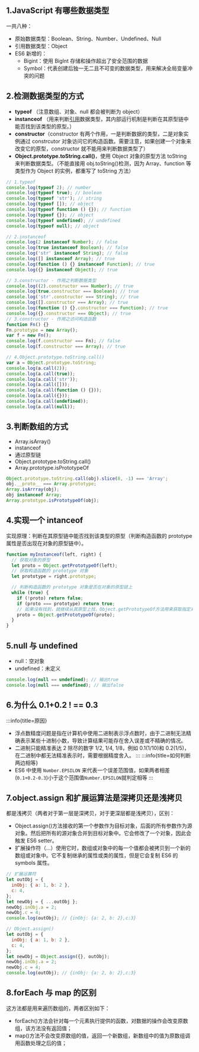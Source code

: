 ## 1.JavaScript 有哪些数据类型

一共八种：

- 原始数据类型：Boolean、String、Number、Undefined、Null
- 引用数据类型：Object
- ES6 新增的：
  - Bigint：使用 BigInt 存储和操作超出了安全范围的数据
  - Symbol：代表创建后独一无二且不可变的数据类型，用来解决全局变量冲突的问题

## 2.检测数据类型的方式

- **typeof** （注意数组、对象、null 都会被判断为 object）
- **instanceof** （用来判断<u>引用</u>数据类型，其内部运行机制是判断在其原型链中能否找到该类型的原型。）
- **constructor**（constructor 有两个作用，一是判断数据的类型，二是对象实例通过 constrcutor 对象访问它的构造函数。需要注意，如果创建一个对象来改变它的原型，constructor 就不能用来判断数据类型了）
- **Object.prototype.toString.call()**，使用 Object 对象的原型方法 toString 来判断数据类型。（不能直接用 obj.toString()检测，因为 Array、function 等类型作为 Object 的实例，都重写了 toString 方法）

```js
// 1.typeof
console.log(typeof 2); // number
console.log(typeof true); // boolean
console.log(typeof 'str'); // string
console.log(typeof []); // object
console.log(typeof function () {}); // function
console.log(typeof {}); // object
console.log(typeof undefined); // undefined
console.log(typeof null); // object

// 2.instanceof
console.log(2 instanceof Number); // false
console.log(true instanceof Boolean); // false
console.log('str' instanceof String); // false
console.log([] instanceof Array); // true
console.log(function () {} instanceof Function); // true
console.log({} instanceof Object); // true

// 3.constructor - 作用之判断数据类型
console.log((2).constructor === Number); // true
console.log(true.constructor === Boolean); // true
console.log('str'.constructor === String); // true
console.log([].constructor === Array); // true
console.log(function () {}.constructor === Function); // true
console.log({}.constructor === Object); // true
// 3.constructor - 作用之访问构造函数
function Fn() {}
Fn.prototype = new Array();
var f = new Fn();
console.log(f.constructor === Fn); // false
console.log(f.constructor === Array); // true

// 4.Object.prototype.toString.call()
var a = Object.prototype.toString;
console.log(a.call(2));
console.log(a.call(true));
console.log(a.call('str'));
console.log(a.call([]));
console.log(a.call(function () {}));
console.log(a.call({}));
console.log(a.call(undefined));
console.log(a.call(null));
```

## 3.判断数组的方式

- Array.isArray()
- instanceof
- 通过原型链
- Object.prototype.toString.call()
- Array.prototype.isPrototypeOf

```js
Object.prototype.toString.call(obj).slice(8, -1) === 'Array';
obj.__proto__ === Array.prototype;
Array.isArrray(obj);
obj instanceof Array;
Array.prototype.isPrototypeOf(obj);
```

## 4.实现一个 intanceof

实现原理：判断在其原型链中能否找到该类型的原型（判断构造函数的 prototype 属性是否出现在对象的原型链中）。

```js
function myInstanceof(left, right) {
  // 获取对象的原型
  let proto = Object.getPrototypeOf(left);
  // 获取构造函数的 prototype 对象
  let prototype = right.prototype;

  // 判断构造函数的 prototype 对象是否在对象的原型链上
  while (true) {
    if (!proto) return false;
    if (proto === prototype) return true;
    // 如果没有找到，就继续从其原型上找，Object.getPrototypeOf方法用来获取指定对象的原型
    proto = Object.getPrototypeOf(proto);
  }
}
```

## 5.null 与 undefined

- null：空对象
- undefined：未定义

```js
console.log(null == undefined); // 输出true
console.log(null === undefined); // 输出false
```

## 6.为什么 0.1+0.2 ! == 0.3

:::info{title=原因}

- 浮点数精度问题是指在计算机中使用二进制表示浮点数时，由于二进制无法精确表示某些十进制小数，导致计算结果可能存在舍入误差或不精确的情况。
- 二进制只能精准表达 2 除尽的数字 1/2, 1/4, 1/8，例如 0.1(1/10)和 0.2(1/5)，在二进制中都无法精准表示时，需要根据精度舍入。
  :::
  :::info{title=如何判断两边相等}
- ES6 中使用 `Number.EPSILON` 来代表一个误差范围值，如果两者相差(`0.1+0.2-0.3`)小于这个范围值`Number.EPSILON`就判定相等
  :::

## 7.object.assign 和扩展运算法是深拷贝还是浅拷贝

都是浅拷贝（两者对于第一层是深拷贝，对于更深层都是浅拷贝），区别：

- Object.assign()方法接收的第一个参数作为目标对象，后面的所有参数作为源对象。然后把所有的源对象合并到目标对象中。它会修改了一个对象，因此会触发 ES6 setter。
- 扩展操作符（…）使用它时，数组或对象中的每一个值都会被拷贝到一个新的数组或对象中。它不复制继承的属性或类的属性，但是它会复制 ES6 的 symbols 属性。

```js
// 扩展运算符
let outObj = {
  inObj: { a: 1, b: 2 },
  c: 4,
};
let newObj = { ...outObj };
newObj.inObj.a = 2;
newObj.c = 4;
console.log(outObj); // {inObj: {a: 2, b: 2},c:3}

// Object.assign()
let outObj = {
  inObj: { a: 1, b: 2 },
  c: 4,
};
let newObj = Object.assign({}, outObj);
newObj.inObj.a = 2;
newObj.c = 4;
console.log(outObj); // {inObj: {a: 2, b: 2},c:3}
```

## 8.forEach 与 map 的区别

这方法都是用来遍历数组的，两者区别如下：

- forEach()方法会针对每一个元素执行提供的函数，对数据的操作会改变原数组，该方法没有返回值；
- map()方法不会改变原数组的值，返回一个新数组，新数组中的值为原数组调用函数处理之后的值；
